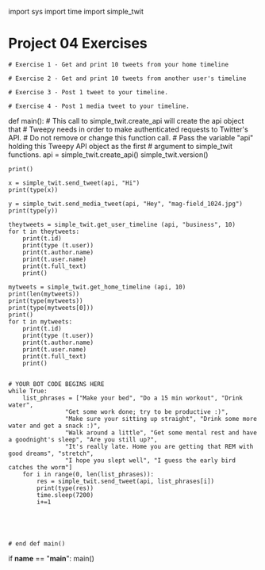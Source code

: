 

import sys
import time
import simple_twit

# Project 04 Exercises
    
    # Exercise 1 - Get and print 10 tweets from your home timeline
    
    # Exercise 2 - Get and print 10 tweets from another user's timeline
    
    # Exercise 3 - Post 1 tweet to your timeline.
    
    # Exercise 4 - Post 1 media tweet to your timeline.
    
    

def main():
    # This call to simple_twit.create_api will create the api object that
    # Tweepy needs in order to make authenticated requests to Twitter's API.
    # Do not remove or change this function call.
    # Pass the variable "api" holding this Tweepy API object as the first
    # argument to simple_twit functions.
    api = simple_twit.create_api()
    simple_twit.version()

    print()

    x = simple_twit.send_tweet(api, "Hi")
    print(type(x))

    y = simple_twit.send_media_tweet(api, "Hey", "mag-field_1024.jpg")
    print(type(y))

    theytweets = simple_twit.get_user_timeline (api, "business", 10)
    for t in theytweets:
        print(t.id)
        print(type (t.user))
        print(t.author.name)
        print(t.user.name)
        print(t.full_text)
        print()
    
    mytweets = simple_twit.get_home_timeline (api, 10)
    print(len(mytweets))
    print(type(mytweets))
    print(type(mytweets[0]))
    print()
    for t in mytweets:
        print(t.id)
        print(type (t.user))
        print(t.author.name)
        print(t.user.name)
        print(t.full_text)
        print()
    
        
    # YOUR BOT CODE BEGINS HERE
    while True:
        list_phrases = ["Make your bed", "Do a 15 min workout", "Drink water",
                    "Get some work done; try to be productive :)",
                    "Make sure your sitting up straight", "Drink some more water and get a snack :)",
                    "Walk around a little", "Get some mental rest and have a goodnight's sleep", "Are you still up?",
                    "It's really late. Home you are getting that REM with good dreams", "stretch",
                    "I hope you slept well", "I guess the early bird catches the worm"]
        for i in range(0, len(list_phrases)):
            res = simple_twit.send_tweet(api, list_phrases[i])
            print(type(res))
            time.sleep(7200)
            i+=1
   
        
    
    

    # end def main()

if __name__ == "__main__":
       main()

